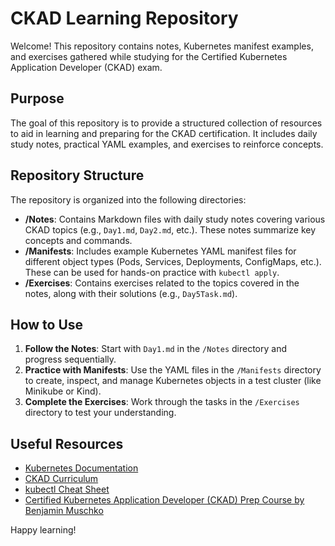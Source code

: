 # CKAD Learning Repository

Welcome! This repository contains notes, Kubernetes manifest examples, and exercises gathered while studying for the Certified Kubernetes Application Developer (CKAD) exam.

## Purpose

The goal of this repository is to provide a structured collection of resources to aid in learning and preparing for the CKAD certification. It includes daily study notes, practical YAML examples, and exercises to reinforce concepts.

## Repository Structure

The repository is organized into the following directories:

*   **/Notes**: Contains Markdown files with daily study notes covering various CKAD topics (e.g., `Day1.md`, `Day2.md`, etc.). These notes summarize key concepts and commands.
*   **/Manifests**: Includes example Kubernetes YAML manifest files for different object types (Pods, Services, Deployments, ConfigMaps, etc.). These can be used for hands-on practice with `kubectl apply`.
*   **/Exercises**: Contains exercises related to the topics covered in the notes, along with their solutions (e.g., `Day5Task.md`).

## How to Use

1.  **Follow the Notes**: Start with `Day1.md` in the `/Notes` directory and progress sequentially.
2.  **Practice with Manifests**: Use the YAML files in the `/Manifests` directory to create, inspect, and manage Kubernetes objects in a test cluster (like Minikube or Kind).
3.  **Complete the Exercises**: Work through the tasks in the `/Exercises` directory to test your understanding.

## Useful Resources

*   [Kubernetes Documentation](https://kubernetes.io/docs/)
*   [CKAD Curriculum](https://github.com/cncf/curriculum/blob/main/CKAD_Curriculum_v1.29.pdf)
*   [kubectl Cheat Sheet](https://kubernetes.io/docs/reference/kubectl/cheat-sheet/)
*    [Certified Kubernetes Application Developer (CKAD) Prep Course by Benjamin Muschko](https://learning.oreilly.com/course/certified-kubernetes-application/0642572045296/)

Happy learning!
